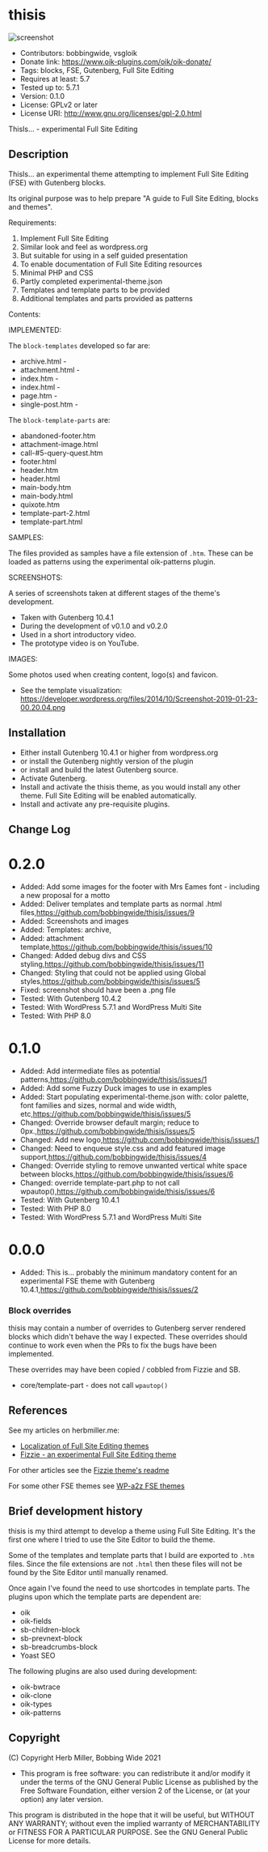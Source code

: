 # thisis 
![screenshot](https://raw.githubusercontent.com/bobbingwide/thisis/main/screenshot.png)
* Contributors: bobbingwide, vsgloik
* Donate link: https://www.oik-plugins.com/oik/oik-donate/
* Tags: blocks, FSE, Gutenberg, Full Site Editing
* Requires at least: 5.7
* Tested up to: 5.7.1
* Version: 0.1.0
* License: GPLv2 or later
* License URI: http://www.gnu.org/licenses/gpl-2.0.html

ThisIs... - experimental Full Site Editing

## Description 
ThisIs... an experimental theme attempting to implement Full Site Editing (FSE) with Gutenberg blocks.

Its original purpose was to help prepare "A guide to Full Site Editing, blocks and themes".

Requirements:
1. Implement Full Site Editing
2. Similar look and feel as wordpress.org
3. But suitable for using in a self guided presentation
4. To enable documentation of Full Site Editing resources
5. Minimal PHP and CSS
6. Partly completed experimental-theme.json
7. Templates and template parts to be provided
8. Additional templates and parts provided as patterns

Contents:

IMPLEMENTED:

The `block-templates` developed so far are:

* archive.html -
* attachment.html -
* index.htm -
* index.html -
* page.htm -
* single-post.htm -

The `block-template-parts` are:

* abandoned-footer.htm
* attachment-image.html
* call-#5-query-quest.htm
* footer.html
* header.htm
* header.html
* main-body.htm
* main-body.html
* quixote.htm
* template-part-2.html
* template-part.html


SAMPLES:


The files provided as samples have a file extension of  `.htm`.
These can be loaded as patterns using the experimental oik-patterns plugin.


SCREENSHOTS:

A series of screenshots taken at different stages of the theme's development.
- Taken with Gutenberg 10.4.1
- During the development of v0.1.0 and v0.2.0
- Used in a short introductory video.
- The prototype video is on YouTube.

IMAGES:

Some photos used when creating content, logo(s) and favicon.

* See the template visualization: https://developer.wordpress.org/files/2014/10/Screenshot-2019-01-23-00.20.04.png

## Installation 

* Either install Gutenberg 10.4.1 or higher from wordpress.org
* or install the Gutenberg nightly version of the plugin
* or install and build the latest Gutenberg source.
* Activate Gutenberg.
* Install and activate the thisis theme, as you would install any other theme. Full Site Editing will be enabled automatically.
* Install and activate any pre-requisite plugins.

## Change Log 
# 0.2.0 
* Added: Add some images for the footer with Mrs Eames font - including a new proposal for a motto
* Added: Deliver templates and template parts as normal .html files,https://github.com/bobbingwide/thisis/issues/9
* Added: Screenshots and images
* Added: Templates: archive,
* Added: attachment template,https://github.com/bobbingwide/thisis/issues/10
* Changed: Added debug divs and CSS styling,https://github.com/bobbingwide/thisis/issues/11
* Changed: Styling that could not be applied using Global styles,https://github.com/bobbingwide/thisis/issues/5
* Fixed: screenshot should have been a .png file
* Tested: With Gutenberg 10.4.2
* Tested: With WordPress 5.7.1 and WordPress Multi Site
* Tested: With PHP 8.0

# 0.1.0 
* Added: Add intermediate files as potential patterns,https://github.com/bobbingwide/thisis/issues/1
* Added: Add some Fuzzy Duck images to use in examples
* Added: Start populating experimental-theme.json with: color palette, font families and sizes, normal and wide width, etc,https://github.com/bobbingwide/thisis/issues/5
* Changed: Override browser default margin; reduce to 0px.,https://github.com/bobbingwide/thisis/issues/5
* Changed: Add new logo,https://github.com/bobbingwide/thisis/issues/1
* Changed: Need to enqueue style.css and add featured image support,https://github.com/bobbingwide/thisis/issues/4
* Changed: Override styling to remove unwanted vertical white space between blocks,https://github.com/bobbingwide/thisis/issues/6
* Changed: override template-part.php to not call wpautop(),https://github.com/bobbingwide/thisis/issues/6
* Tested: With Gutenberg 10.4.1
* Tested: With PHP 8.0
* Tested: With WordPress 5.7.1 and WordPress Multi Site

# 0.0.0 
* Added: This is... probably the minimum mandatory content for an experimental FSE theme with Gutenberg 10.4.1,https://github.com/bobbingwide/thisis/issues/2


### Block overrides 
thisis may contain a number of overrides to Gutenberg server rendered blocks which didn't behave the way I expected.
These overrides should continue to work even when the PRs to fix the bugs have been implemented.

These overrides may have been copied / cobbled from Fizzie and SB.

* core/template-part - does not call `wpautop()`

## References 
See my articles on herbmiller.me:

- [Localization of Full Site Editing themes](https://herbmiller.me/localization-of-full-site-editing-themes/)
- [Fizzie - an experimental Full Site Editing theme](https://herbmiller.me/fizzie-an-experimental-full-site-editing-theme/)

For other articles see the [Fizzie theme's readme](https://github.com/bobbingwide/fizzie/blob/main/README.md)

For some other FSE themes see [WP-a2z FSE themes](https://blocks.wp-a2z.org/oik-themes)

## Brief development history 
thisis is my third attempt to develop a theme using Full Site Editing.
It's the first one where I tried to use the Site Editor to build the theme.

Some of the templates and template parts that I build are exported to `.htm` files.
Since the file extensions are not `.html` then these files will not be found by the
Site Editor until manually renamed.

Once again I've found the need to use shortcodes in template parts.
The plugins upon which the template parts are dependent are:

- oik
- oik-fields
- sb-children-block
- sb-prevnext-block
- sb-breadcrumbs-block
- Yoast SEO

The following plugins are also used during development:
- oik-bwtrace
- oik-clone
- oik-types
- oik-patterns

## Copyright 
(C) Copyright Herb Miller, Bobbing Wide 2021

* This program is free software: you can redistribute it and/or modify
it under the terms of the GNU General Public License as published by
the Free Software Foundation, either version 2 of the License, or
(at your option) any later version.

This program is distributed in the hope that it will be useful,
but WITHOUT ANY WARRANTY; without even the implied warranty of
MERCHANTABILITY or FITNESS FOR A PARTICULAR PURPOSE. See the
GNU General Public License for more details.
